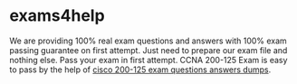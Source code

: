 # exams4help
We are providing 100% real exam questions and answers with 100% exam passing guarantee on first attempt. Just need to prepare our exam file and nothing else. Pass your exam in first attempt.
CCNA 200-125 Exam is easy to pass by the help of <a href="http://www.exams4help.com/200-125-pdf-dumps.html">cisco 200-125 exam questions answers dumps</a>. 
